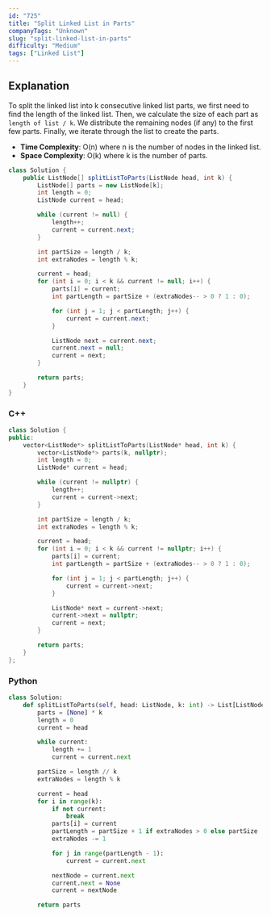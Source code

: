 ```yaml
---
id: "725"
title: "Split Linked List in Parts"
companyTags: "Unknown"
slug: "split-linked-list-in-parts"
difficulty: "Medium"
tags: ["Linked List"]
---
```


## Explanation
To split the linked list into k consecutive linked list parts, we first need to find the length of the linked list. Then, we calculate the size of each part as `length of list / k`. We distribute the remaining nodes (if any) to the first few parts. Finally, we iterate through the list to create the parts.

- **Time Complexity**: O(n) where n is the number of nodes in the linked list.
- **Space Complexity**: O(k) where k is the number of parts.
```java
class Solution {
    public ListNode[] splitListToParts(ListNode head, int k) {
        ListNode[] parts = new ListNode[k];
        int length = 0;
        ListNode current = head;

        while (current != null) {
            length++;
            current = current.next;
        }

        int partSize = length / k;
        int extraNodes = length % k;

        current = head;
        for (int i = 0; i < k && current != null; i++) {
            parts[i] = current;
            int partLength = partSize + (extraNodes-- > 0 ? 1 : 0);

            for (int j = 1; j < partLength; j++) {
                current = current.next;
            }

            ListNode next = current.next;
            current.next = null;
            current = next;
        }

        return parts;
    }
}
```

### C++
```cpp
class Solution {
public:
    vector<ListNode*> splitListToParts(ListNode* head, int k) {
        vector<ListNode*> parts(k, nullptr);
        int length = 0;
        ListNode* current = head;

        while (current != nullptr) {
            length++;
            current = current->next;
        }

        int partSize = length / k;
        int extraNodes = length % k;

        current = head;
        for (int i = 0; i < k && current != nullptr; i++) {
            parts[i] = current;
            int partLength = partSize + (extraNodes-- > 0 ? 1 : 0);

            for (int j = 1; j < partLength; j++) {
                current = current->next;
            }

            ListNode* next = current->next;
            current->next = nullptr;
            current = next;
        }

        return parts;
    }
};
```

### Python
```python
class Solution:
    def splitListToParts(self, head: ListNode, k: int) -> List[ListNode]:
        parts = [None] * k
        length = 0
        current = head

        while current:
            length += 1
            current = current.next

        partSize = length // k
        extraNodes = length % k

        current = head
        for i in range(k):
            if not current:
                break
            parts[i] = current
            partLength = partSize + 1 if extraNodes > 0 else partSize
            extraNodes -= 1

            for j in range(partLength - 1):
                current = current.next

            nextNode = current.next
            current.next = None
            current = nextNode

        return parts
```
